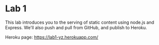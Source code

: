 Lab 1
=====

This lab introduces you to the serving of static content using node.js and Express. We'll also push and pull from GitHub, and publish to Heroku.

Heroku page: https://lab1-yz.herokuapp.com/